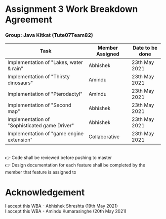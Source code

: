 # Assignment 3 Work Breakdown Agreement
### Group: Java Kitkat (Tute07Team82)

| Task                                             | Member Assigned | Date to be done |
| ------------------------------------------------ | --------------- | --------------- |
| Implementation of "Lakes, water & rain"          | Abhishek        | 23th May 2021   |
| Implementation of "Thirsty dinosaurs"            | Amindu          | 23th May 2021   |
| Implementation of "Pterodactyl"                  | Amindu          | 23th May 2021   |
| Implementation of "Second map"                   | Abhishek        | 23th May 2021   |
| Implementation of "Sophisticated game Driver"    | Abhishek        | 23th May 2021   |
| Implementation of "game engine extension"        | Collaborative   | 23th May 2021   |
<br>
👉 Code shall be reviewed before pushing to master <br>
👉 Design documentation for each feature shall be completed by the member that feature is assigned to
<br>

# Acknowledgement 
I accept this WBA - Abhishek Shreshta (19th May 2021) <br>
I accept this WBA - Amindu Kumarasinghe (20th May 2021)